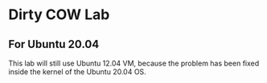 # Dirty COW Lab

## For Ubuntu 20.04

This lab will still use Ubuntu 12.04 VM, because 
the problem has been fixed inside the kernel
of the Ubuntu 20.04 OS.


